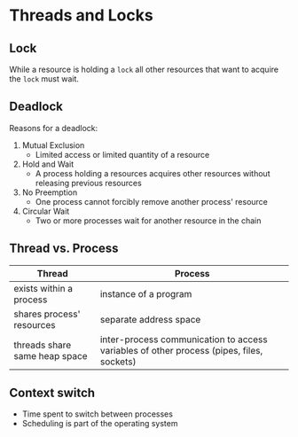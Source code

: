 # Threads and Locks

## Lock

While a resource is holding a `lock` all other resources that want to acquire the `lock` must wait.

## Deadlock

Reasons for a deadlock:

1. Mutual Exclusion
   - Limited access or limited quantity of a resource
2. Hold and Wait
   - A process holding a resources acquires other resources without releasing previous resources
3. No Preemption
   - One process cannot forcibly remove another process' resource
4. Circular Wait
   - Two or more processes wait for another resource in the chain

## Thread vs. Process

| Thread                        | Process                                                                                  |
| ----------------------------- | ---------------------------------------------------------------------------------------- |
| exists within a process       | instance of a program                                                                    |
| shares process' resources     | separate address space                                                                   |
| threads share same heap space | inter-process communication to access variables of other process (pipes, files, sockets) |

## Context switch
 - Time spent to switch between processes
 - Scheduling is part of the operating system